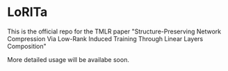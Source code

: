 # LoRITa
This is the official repo for the TMLR paper "Structure-Preserving Network Compression Via Low-Rank Induced Training Through Linear Layers Composition"

More detailed usage will be availabe soon.
